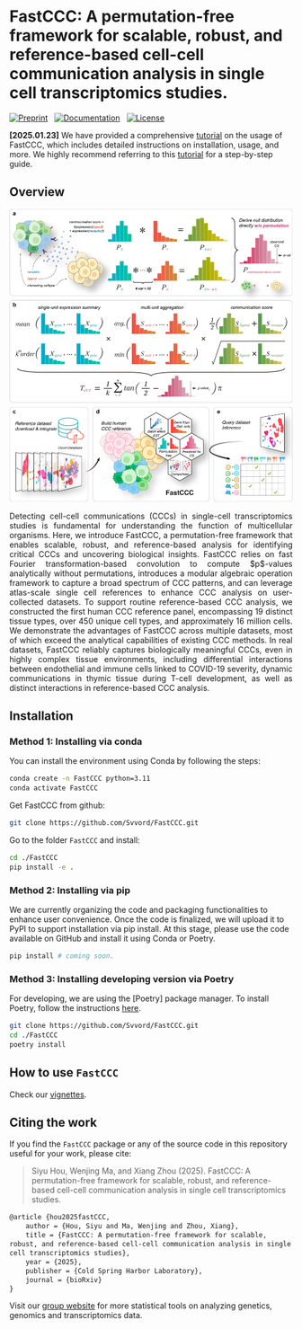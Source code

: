 # FastCCC: A permutation-free framework for scalable, robust, and reference-based cell-cell communication analysis in single cell transcriptomics studies.

[![Preprint](https://img.shields.io/badge/preprint-available-brightgreen)](https://www.biorxiv.org/content/10.1101/2025.01.27.635115v1) &nbsp;
[![Documentation](https://img.shields.io/badge/docs-available-brightgreen)](https://svvord.github.io/FastCCC/) &nbsp;
[![License](https://img.shields.io/badge/license-MIT-blue)](https://github.com/Svvord/FastCCC/blob/main/LICENSE)

**[2025.01.23]** We have provided a comprehensive [tutorial](https://svvord.github.io/FastCCC/) on the usage of FastCCC, which includes detailed instructions on installation, usage, and more. We highly recommend referring to this [tutorial](https://svvord.github.io/FastCCC/) for a step-by-step guide.

## Overview
![scheme](./docs/images/overview.v2.0.jpg)
<p align="justify"> Detecting cell-cell communications (CCCs) in single-cell transcriptomics studies is fundamental for understanding the function of multicellular organisms. Here, we introduce FastCCC, a permutation-free framework that enables scalable, robust, and reference-based analysis for identifying critical CCCs and uncovering biological insights. FastCCC relies on fast Fourier transformation-based convolution to compute $p$-values analytically without permutations, introduces a modular algebraic operation framework to capture a broad spectrum of CCC patterns, and can leverage atlas-scale single cell references to enhance CCC analysis on user-collected datasets. To support routine reference-based CCC analysis, we constructed the first human CCC reference panel, encompassing 19 distinct tissue types, over 450 unique cell types, and approximately 16 million cells. We demonstrate the advantages of FastCCC across multiple datasets, most of which exceed the analytical capabilities of existing CCC methods. In real datasets, FastCCC reliably captures biologically meaningful CCCs, even in highly complex tissue environments, including differential interactions between endothelial and immune cells linked to COVID-19 severity, dynamic communications in thymic tissue during T-cell development, as well as distinct interactions in reference-based CCC analysis.  </p>

## Installation
### Method 1: Installing via conda
You can install the environment using Conda by following the steps:
```bash
conda create -n FastCCC python=3.11
conda activate FastCCC
```
Get FastCCC from github:
```bash
git clone https://github.com/Svvord/FastCCC.git
```
Go to the folder `FastCCC` and install:
```bash
cd ./FastCCC
pip install -e .
```

### Method 2: Installing via pip
We are currently organizing the code and packaging functionalities to enhance user convenience. Once the code is finalized, we will upload it to PyPI to support installation via pip install. At this stage, please use the code available on GitHub and install it using Conda or Poetry.
```bash
pip install # coming soon.
```

### Method 3: Installing developing version via Poetry
For developing, we are using the [Poetry] package manager. To install Poetry, follow the instructions [here](https://python-poetry.org/docs/#installing-with-pipx).
```bash
git clone https://github.com/Svvord/FastCCC.git
cd ./FastCCC
poetry install
```

## How to use `FastCCC`
Check our [vignettes](https://svvord.github.io/FastCCC/).

## Citing the work
If you find the `FastCCC` package or any of the source code in this repository useful for your work, please cite:

> Siyu Hou, Wenjing Ma, and Xiang Zhou (2025). FastCCC: A permutation-free framework 
> for scalable, robust, and reference-based cell-cell communication analysis 
> in single cell transcriptomics studies.

```
@article {hou2025fastCCC,
	author = {Hou, Siyu and Ma, Wenjing and Zhou, Xiang},
	title = {FastCCC: A permutation-free framework for scalable, robust, and reference-based cell-cell communication analysis in single cell transcriptomics studies},
	year = {2025},
	publisher = {Cold Spring Harbor Laboratory},
	journal = {bioRxiv}
}
```

Visit our [group website](https://xiangzhou.github.io/) for more statistical 
tools on analyzing genetics, genomics and transcriptomics data.
